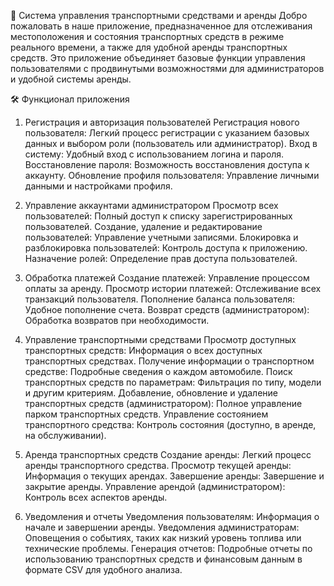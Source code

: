 🚗 Система управления транспортными средствами и аренды
Добро пожаловать в наше приложение, предназначенное для отслеживания местоположения и состояния транспортных средств в режиме реального времени, а также для удобной аренды транспортных средств. Это приложение объединяет базовые функции управления пользователями с продвинутыми возможностями для администраторов и удобной системы аренды.

🛠️ Функционал приложения
1. Регистрация и авторизация пользователей
Регистрация нового пользователя: Легкий процесс регистрации с указанием базовых данных и выбором роли (пользователь или администратор).
Вход в систему: Удобный вход с использованием логина и пароля.
Восстановление пароля: Возможность восстановления доступа к аккаунту.
Обновление профиля пользователя: Управление личными данными и настройками профиля.
2. Управление аккаунтами администратором
Просмотр всех пользователей: Полный доступ к списку зарегистрированных пользователей.
Создание, удаление и редактирование пользователей: Управление учетными записями.
Блокировка и разблокировка пользователей: Контроль доступа к приложению.
Назначение ролей: Определение прав доступа пользователей.
3. Обработка платежей
Создание платежей: Управление процессом оплаты за аренду.
Просмотр истории платежей: Отслеживание всех транзакций пользователя.
Пополнение баланса пользователя: Удобное пополнение счета.
Возврат средств (администратором): Обработка возвратов при необходимости.
4. Управление транспортными средствами
Просмотр доступных транспортных средств: Информация о всех доступных транспортных средствах.
Получение информации о транспортном средстве: Подробные сведения о каждом автомобиле.
Поиск транспортных средств по параметрам: Фильтрация по типу, модели и другим критериям.
Добавление, обновление и удаление транспортных средств (администратором): Полное управление парком транспортных средств.
Управление состоянием транспортного средства: Контроль состояния (доступно, в аренде, на обслуживании).

4. Аренда транспортных средств
Создание аренды: Легкий процесс аренды транспортного средства.
Просмотр текущей аренды: Информация о текущих арендах.
Завершение аренды: Завершение и закрытие аренды.
Управление арендой (администратором): Контроль всех аспектов аренды.
7. Уведомления и отчеты
Уведомления пользователям: Информация о начале и завершении аренды.
Уведомления администраторам: Оповещения о событиях, таких как низкий уровень топлива или технические проблемы.
Генерация отчетов: Подробные отчеты по использованию транспортных средств и финансовым данным в формате CSV для удобного анализа.
